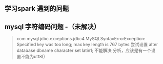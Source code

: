 ## 学习spark 遇到的问题
## mysql 字符编码问题 -（未解决）
> com.mysql.jdbc.exceptions.jdbc4.MySQLSyntaxErrorException: Specified key was too long; max key length is 767 bytes
> 尝试设置 alter database dbname character set latin1;  不能解决
> 分析，应该是有一个设置不能为utf8()